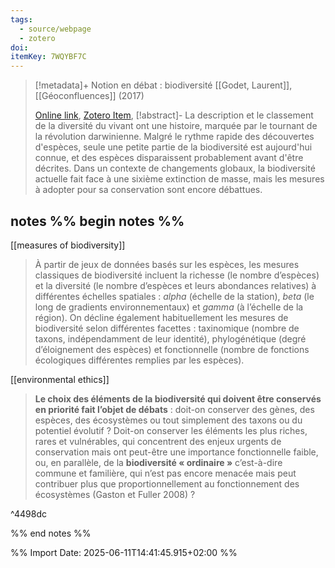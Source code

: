```yaml
---
tags:
  - source/webpage
  - zotero
doi: 
itemKey: 7WQYBF7C
---
```

>[!metadata]+
> Notion en débat : biodiversité
> [[Godet, Laurent]], 
> [[Géoconfluences]] (2017)
> 
> [Online link](https://geoconfluences.ens-lyon.fr/informations-scientifiques/a-la-une/notion-a-la-une/notion-biodiversite), [Zotero Item](zotero://select/library/items/7WQYBF7C),
>[!abstract]-
>La description et le classement de la diversité du vivant ont une histoire, marquée par le tournant de la révolution darwinienne. Malgré le rythme rapide des découvertes d'espèces, seule une petite partie de la biodiversité est aujourd'hui connue, et des espèces disparaissent probablement avant d'être décrites. Dans un contexte de changements globaux, la biodiversité actuelle fait face à une sixième extinction de masse, mais les mesures à adopter pour sa conservation sont encore débattues.

## notes %% begin notes %%
[[measures of biodiversity]]
> À partir de jeux de données basés sur les espèces, les mesures classiques de biodiversité incluent la richesse (le nombre d’espèces) et la diversité (le nombre d’espèces et leurs abondances relatives) à différentes échelles spatiales : _alpha_ (échelle de la station), _beta_ (le long de gradients environnementaux) et _gamma_ (à l’échelle de la région). On décline également habituellement les mesures de biodiversité selon différentes facettes : taxinomique (nombre de taxons, indépendamment de leur identité), phylogénétique (degré d’éloignement des espèces) et fonctionnelle (nombre de fonctions écologiques différentes remplies par les espèces).

[[environmental ethics]]
> **Le choix des éléments de la biodiversité qui doivent être conservés en priorité fait l’objet de débats** : doit-on conserver des gènes, des espèces, des écosystèmes ou tout simplement des taxons ou du potentiel évolutif ? Doit-on conserver les éléments les plus riches, rares et vulnérables, qui concentrent des enjeux urgents de conservation mais ont peut-être une importance fonctionnelle faible, ou, en parallèle, de la **biodiversité « ordinaire »** c’est-à-dire commune et familière, qui n’est pas encore menacée mais peut contribuer plus que proportionnellement au fonctionnement des écosystèmes (Gaston et Fuller 2008) ?

^4498dc

%% end notes %%

%% Import Date: 2025-06-11T14:41:45.915+02:00 %%
